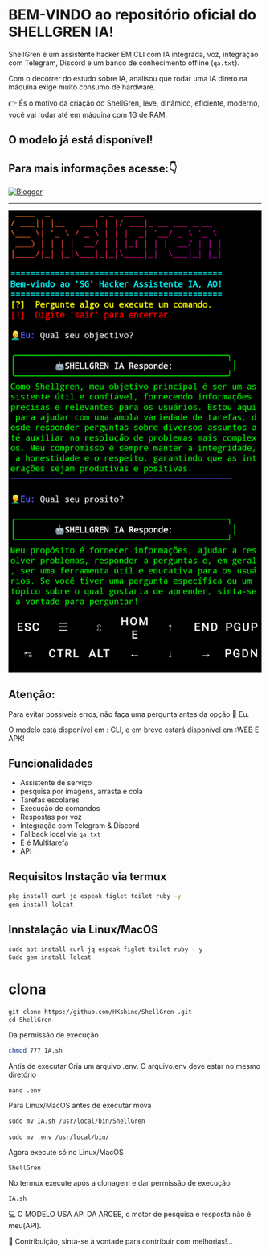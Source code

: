 # BEM-VINDO ao repositório oficial do SHELLGREN IA! 

ShellGren é um assistente hacker EM CLI com IA integrada, voz, integração com Telegram, Discord e um banco de conhecimento offline (`qa.txt`).

Com o decorrer do estudo sobre IA, analisou que rodar uma IA direto na máquina exige muito consumo de hardware.

👉 És o motivo da criação do ShellGren, leve, dinâmico, eficiente, moderno, você vai rodar até em máquina com 1G de RAM.

## O modelo já está disponível!

## Para mais informações acesse:👇

[![Blogger](https://img.shields.io/badge/Blogger-FF5722?style=for-the-badge&logo=blogger&logoColor=white)](https://shellgren.blogspot.com)


--- 



![Banner](IMG_20250418_185202.png )


## Atenção:
Para evitar possíveis erros, não faça uma pergunta antes da opção 👤 Eu. 

O modelo está disponível em : CLI, e em breve estará disponível em :WEB E APK! 

## Funcionalidades
- Assistente de serviço
- pesquisa por imagens, arrasta e cola 
- Tarefas escolares 
- Execução de comandos
- Respostas por voz
- Integração com Telegram & Discord
- Fallback local via `qa.txt`
- E é Multitarefa 
- API 

## Requisitos Instação via termux
```bash
pkg install curl jq espeak figlet toilet ruby -y
gem install lolcat
```
## Innstalação via Linux/MacOS
```
sudo apt install curl jq espeak figlet toilet ruby - y
Sudo gem install lolcat
```
# clona 
```
git clone https://github.com/HKshine/ShellGren-.git
cd ShellGren-
```
Da permissão de execução
```bash
chmod 777 IA.sh
```
Antis de executar Cria um arquivo .env. 
O arquivo.env deve estar no mesmo diretório
```
nano .env
```
Para Linux/MacOS antes de executar mova
```
sudo mv IA.sh /usr/local/bin/ShellGren

sudo mv .env /usr/local/bin/ 
```
Agora execute só no Linux/MacOS
```
ShellGren
```
No termux execute após a clonagem e dar permissão de execução  
```
IA.sh
```

💻 O MODELO USA API DA ARCEE, o motor de pesquisa e resposta não é meu(API). 

🤝 Contribuição, sinta-se à vontade para contribuir com melhorias!...
